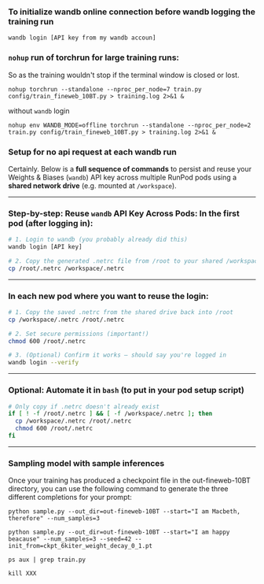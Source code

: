 ### To initialize wandb online connection before wandb logging the training run
```
wandb login [API key from my wandb accoun] 
```

### ```nohup``` run of torchrun for large training runs:

So as the training wouldn't stop if the terminal window is closed or lost.

```nohup torchrun --standalone --nproc_per_node=7 train.py config/train_fineweb_10BT.py > training.log 2>&1 &```

without ```wandb``` login

```nohup env WANDB_MODE=offline torchrun --standalone --nproc_per_node=2 train.py config/train_fineweb_10BT.py > training.log 2>&1 &```


### Setup for no api request at each wandb run

Certainly. Below is a **full sequence of commands** to persist and reuse your Weights & Biases (`wandb`) API key across multiple RunPod pods using a **shared network drive** (e.g. mounted at `/workspace`).

---



### Step-by-step: Reuse `wandb` API Key Across Pods: In the **first pod** (after logging in):

```bash
# 1. Login to wandb (you probably already did this)
wandb login [API key]

# 2. Copy the generated .netrc file from /root to your shared /workspace drive
cp /root/.netrc /workspace/.netrc
```

---

### In **each new pod** where you want to reuse the login:

```bash
# 1. Copy the saved .netrc from the shared drive back into /root
cp /workspace/.netrc /root/.netrc

# 2. Set secure permissions (important!)
chmod 600 /root/.netrc

# 3. (Optional) Confirm it works — should say you're logged in
wandb login --verify
```

---

### Optional: Automate it in `bash` (to put in your pod setup script)

```bash
# Only copy if .netrc doesn't already exist
if [ ! -f /root/.netrc ] && [ -f /workspace/.netrc ]; then
  cp /workspace/.netrc /root/.netrc
  chmod 600 /root/.netrc
fi
```

---
### Sampling model with sample inferences
Once your training has produced a checkpoint file in the out-fineweb-10BT directory, you can use the following command to generate the three different completions for your prompt:

```python sample.py --out_dir=out-fineweb-10BT --start="I am Macbeth, therefore" --num_samples=3```


```python sample.py --out_dir=out-fineweb-10BT --start="I am happy beacause" --num_samples=3 --seed=42 --init_from=ckpt_6kiter_weight_decay_0_1.pt```

```ps aux | grep train.py```

```kill XXX```